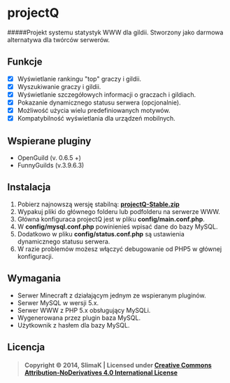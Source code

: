 # projectQ
#####Projekt systemu statystyk WWW dla gildii. Stworzony jako darmowa alternatywa dla twórców serwerów.

## Funkcje
- [x] Wyświetlanie rankingu "top" graczy i gildii.
- [x] Wyszukiwanie graczy i gildii.
- [x] Wyświetlanie szczegółowych informacji o graczach i gildiach.
- [x] Pokazanie dynamicznego statusu serwera (opcjonalnie).
- [x] Możliwość użycia wielu predefiniowanych motywów.
- [x] Kompatybilność wyświetlania dla urządzeń mobilnych.

## Wspierane pluginy
* OpenGuild (v. 0.6.5 +)
* FunnyGuilds (v.3.9.6.3)
 
## Instalacja
1. Pobierz najnowszą wersję stabilną: **[projectQ-Stable.zip](https://github.com/SlimaKCoder/projectQ/archive/Stable.zip)**
2. Wypakuj pliki do głównego folderu lub podfolderu na serwerze WWW.
3. Główna konfiguraca projectQ jest w pliku **config/main.conf.php**.
4. W **config/mysql.conf.php** powinienieś wpisać dane do bazy MySQL.
5. Dodatkowo w pliku **config/status.conf.php** są ustawienia dynamicznego statusu serwera.
6. W razie problemów możesz włączyć debugowanie od PHP5 w głównej konfiguracji.

## Wymagania
* Serwer Minecraft z działającym jednym ze wspieranym pluginów.
* Serwer MySQL w wersji 5.x.
* Serwer WWW z PHP 5.x obsługujący MySQLi.
* Wygenerowana przez plugin baza MySQL.
* Użytkownik z hasłem dla bazy MySQL.

## Licencja
> #### Copyright &copy; 2014, SlimaK | Licensed under **[Creative Commons Attribution-NoDerivatives 4.0 International License](https://creativecommons.org/licenses/by-nd/4.0/legalcode)**
